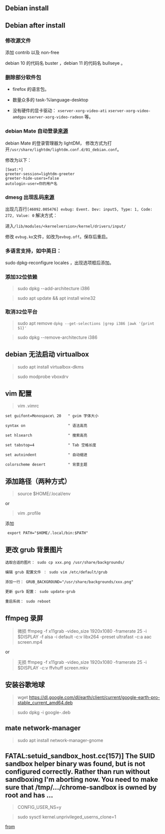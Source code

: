 ## Debian install


## Debian after install

### 修改源文件

添加 contrib 以及 non-free

debian 10 的代码名 buster ，debian 11 的代码名 bullseye 。

> 


### 删除部分软件包

- firefox 的语言包。

- 数量众多的 task-%language-desktop

- 没有硬件的显卡驱动： `xserver-xorg-video-ati` `xserver-xorg-video-amdgpu` `xserver-xorg-video-radeon` 等。



### debian Mate 自动登录[来源](https://ubuntu-mate.community/t/auto-login-to-the-desktop/60)

  debian Mate 的登录管理器为 lightDM， 修改方式为打开`/usr/share/lightdm/lightdm.conf.d/01_debian.conf`。
  
  修改为以下：
  
  ```
[Seat:*]
greeter-session=lightdm-greeter
greeter-hide-users=false
autologin-user=你的用户名
```

### dmesg 出现乱码[来源](http://forums.debian.net/viewtopic.php?t=8457)

出现几百行`[46092.005476] evbug: Event. Dev: input5, Type: 1, Code: 272, Value: 0`
解决方式：

  进入`/lib/modules/<kernelversion>/kernel/drivers/input/`
  
  修改 `evbug.ko`文件，如改为`evbug.off`。保存后重启。
  
  
### 多语言支持，如中英日：
  
 sudo dpkg-reconfigure locales ，出现选项框后添加。
 
 
### 添加32位依赖
 
 > sudo dpkg --add-architecture i386 
 
 >  sudo apt update && apt install wine32 
 
 ### 取消32位平台
 
> sudo apt remove `dpkg --get-selections |grep i386 |awk '{print $1}'`
 
> sudo dpkg --remove-architecture i386
 

## debian 无法启动 virtualbox

> sudo apt install virtualbox-dkms

> sudo modprobe vboxdrv

## vim 配置

> vim .vimrc

```
set guifont=Monospace\ 20   " gvim 字体大小

syntax on                   " 语法高亮

set hlsearch                " 搜索高亮

set tabstop=4               " Tab 空格长度

set autoindent              " 自动缩进

colorscheme desert          " 背景主题
```

## 添加路径（两种方式）

> source $HOME/.local/env 

or

> vim .profile

添加

```
 export PATH="$HOME/.local/bin:$PATH"
```


## 更改 grub 背景图片

    选取合适的图片： sudo cp xxx.png /usr/share/backgrounds/

    编辑 grub 配置文件 ： sudo vim /etc/default/grub

    添加一行： GRUB_BACKGROUND="/usr/share/backgrounds/xxx.png"

    更新 gurb 配置： sudo update-grub

    重启系统： sudo reboot

## ffmpeg 录屏


>  微损 ffmpeg -f x11grab -video_size 1920x1080 -framerate 25 -i $DISPLAY -f alsa -i default -c:v libx264 -preset ultrafast -c:a aac screen.mp4

or

>  无损 ffmpeg -f x11grab -video_size 1920x1080 -framerate 25 -i $DISPLAY -c:v ffvhuff screen.mkv

## 安装谷歌地球

> wget https://dl.google.com/dl/earth/client/current/google-earth-pro-stable_current_amd64.deb

> sudo dpkg -i google-.deb

## mate network-manager

> sudo apt install network-manager-gnome

## FATAL:setuid_sandbox_host.cc(157)] The SUID sandbox helper binary was found, but is not configured correctly. Rather than run without sandboxing I'm aborting now. You need to make sure that /tmp/.../chrome-sandbox is owned by root and has ...

> CONFIG_USER_NS=y

> sudo sysctl kernel.unprivileged_userns_clone=1

[from](https://github.com/electron/electron/issues/17972)
